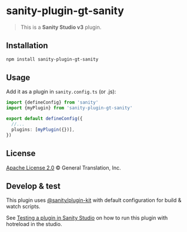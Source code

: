 # sanity-plugin-gt-sanity

> This is a **Sanity Studio v3** plugin.

## Installation

```sh
npm install sanity-plugin-gt-sanity
```

## Usage

Add it as a plugin in `sanity.config.ts` (or .js):

```ts
import {defineConfig} from 'sanity'
import {myPlugin} from 'sanity-plugin-gt-sanity'

export default defineConfig({
  //...
  plugins: [myPlugin({})],
})
```

## License

[Apache License 2.0](LICENSE) © General Translation, Inc.

## Develop & test

This plugin uses [@sanity/plugin-kit](https://github.com/sanity-io/plugin-kit)
with default configuration for build & watch scripts.

See [Testing a plugin in Sanity Studio](https://github.com/sanity-io/plugin-kit#testing-a-plugin-in-sanity-studio)
on how to run this plugin with hotreload in the studio.
